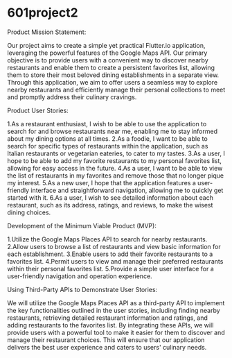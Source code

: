 # 601project2
Product Mission Statement:

Our project aims to create a simple yet practical Flutter.io application, leveraging the powerful features of the Google Maps API. Our primary objective is to provide users with a convenient way to discover nearby restaurants and enable them to create a persistent favorites list, allowing them to store their most beloved dining establishments in a separate view. Through this application, we aim to offer users a seamless way to explore nearby restaurants and efficiently manage their personal collections to meet and promptly address their culinary cravings.

Product User Stories:

1.As a restaurant enthusiast, I wish to be able to use the application to search for and browse restaurants near me, enabling me to stay informed about my dining options at all times.
2.As a foodie, I want to be able to search for specific types of restaurants within the application, such as Italian restaurants or vegetarian eateries, to cater to my tastes.
3.As a user, I hope to be able to add my favorite restaurants to my personal favorites list, allowing for easy access in the future.
4.As a user, I want to be able to view the list of restaurants in my favorites and remove those that no longer pique my interest.
5.As a new user, I hope that the application features a user-friendly interface and straightforward navigation, allowing me to quickly get started with it.
6.As a user, I wish to see detailed information about each restaurant, such as its address, ratings, and reviews, to make the wisest dining choices.

Development of the Minimum Viable Product (MVP):

1.Utilize the Google Maps Places API to search for nearby restaurants.
2.Allow users to browse a list of restaurants and view basic information for each establishment.
3.Enable users to add their favorite restaurants to a favorites list.
4.Permit users to view and manage their preferred restaurants within their personal favorites list.
5.Provide a simple user interface for a user-friendly navigation and operation experience.

Using Third-Party APIs to Demonstrate User Stories:

We will utilize the Google Maps Places API as a third-party API to implement the key functionalities outlined in the user stories, including finding nearby restaurants, retrieving detailed restaurant information and ratings, and adding restaurants to the favorites list. By integrating these APIs, we will provide users with a powerful tool to make it easier for them to discover and manage their restaurant choices. This will ensure that our application delivers the best user experience and caters to users' culinary needs.

